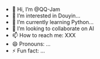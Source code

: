 - 👋 Hi, I’m @QQ-Jam
- 👀 I’m interested in Douyin...
- 🌱 I’m currently learning Python...
- 💞️ I’m looking to collaborate on AI
- 📫 How to reach me: XXX
- 😄 Pronouns: ...
- ⚡ Fun fact: ...

<!---
QQ-Jam/QQ-Jam is a ✨ special ✨ repository because its `README.md` (this file) appears on your GitHub profile.
You can click the Preview link to take a look at your changes.
--->
